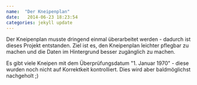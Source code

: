 ```yaml
---
name:  "Der Kneipenplan"
date:   2014-06-23 18:23:54
categories: jekyll update
---
```

Der Kneipenplan musste dringend einmal überarbeitet werden - 
dadurch ist dieses Projekt entstanden. Ziel ist es, den Kneipenplan 
leichter pflegbar zu machen und die Daten im Hintergrund besser 
zugänglich zu machen.

Es gibt viele Kneipen mit dem Überprüfungsdatum "1. Januar 1970" - diese 
wurden noch nicht auf Korrektkeit kontrolliert. Dies wird aber 
baldmöglichst nachgeholt ;)
